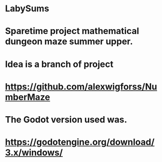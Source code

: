 # LabySums
# Sparetime project mathematical dungeon maze summer upper.
# Idea is a branch of project
# https://github.com/alexwigforss/NumberMaze
# The Godot version used was.
# https://godotengine.org/download/3.x/windows/
